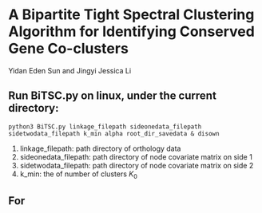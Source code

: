 # A Bipartite Tight Spectral Clustering Algorithm for Identifying Conserved Gene Co-clusters
Yidan Eden Sun and Jingyi Jessica Li

## Run BiTSC.py on linux, under the current directory:
```
python3 BiTSC.py linkage_filepath sideonedata_filepath sidetwodata_filepath k_min alpha root_dir_savedata & disown
```
1. linkage_filepath: path directory of orthology data
2. sideonedata_filepath: path directory of node covariate matrix on side 1
3. sidetwodata_filepath: path directory of node covariate matrix on side 2
4. k_min: the of number of clusters $K_0$
## For 
